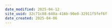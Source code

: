 ```yaml
---
date_modified: 2025-04-12
site_uuid: 32c71c88-640a-416b-90e0-32911f5fef6f
date_created: 2025-04-06
---
```


